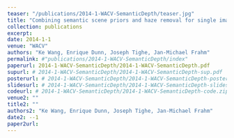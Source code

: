 ```yaml
---
teaser: "/publications/2014-1-WACV-SemanticDepth/teaser.jpg"
title: "Combining semantic scene priors and haze removal for single image depth estimation"
collection: publications
excerpt: 
date: 2014-1-1
venue: "WACV"
authors: "Ke Wang, Enrique Dunn, Joseph Tighe, Jan-Michael Frahm"
permalink: #"publications/2014-1-WACV-SemanticDepth/index"
paperurl: 2014-1-WACV-SemanticDepth/2014-1-WACV-SemanticDepth.pdf
supurl: # 2014-1-WACV-SemanticDepth/2014-1-WACV-SemanticDepth-sup.pdf
posterurl: # 2014-1-WACV-SemanticDepth/2014-1-WACV-SemanticDepth-poster.pdf
slidesurl: # 2014-1-WACV-SemanticDepth/2014-1-WACV-SemanticDepth-slides.pdf
codeurl: # 2014-1-WACV-SemanticDepth/2014-1-WACV-SemanticDepth-code.zip
venue2: ""
title2: ""
authors2: "Ke Wang, Enrique Dunn, Joseph Tighe, Jan-Michael Frahm"
date2: --1
paper2url: 
---
```




